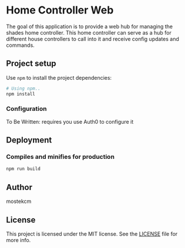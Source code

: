 # Home Controller Web

The goal of this application is to provide a web hub for managing the shades home controller.  This home controller can serve as a hub for different house controllers to call into it and receive config updates and commands.

## Project setup

Use `npm` to install the project dependencies:

```bash
# Using npm..
npm install
```

### Configuration

To Be Written: requires you use Auth0 to configure it

## Deployment

### Compiles and minifies for production

```bash
npm run build
```

## Author

mostekcm

## License

This project is licensed under the MIT license. See the [LICENSE](../LICENSE) file for more info.
